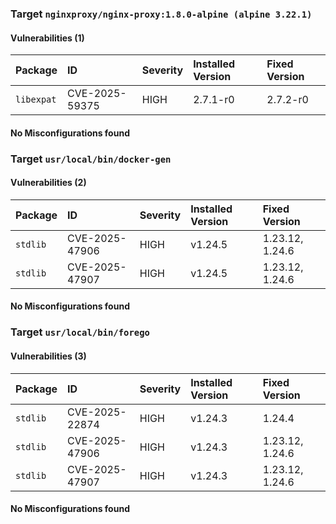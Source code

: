 
### Target `nginxproxy/nginx-proxy:1.8.0-alpine (alpine 3.22.1)`
#### Vulnerabilities (1)

| Package | ID | Severity | Installed Version | Fixed Version |
| :--- | :--- | :--- | :--- | :--- |
| `libexpat` | CVE-2025-59375 | HIGH | 2.7.1-r0 | 2.7.2-r0 |
#### No Misconfigurations found
### Target `usr/local/bin/docker-gen`
#### Vulnerabilities (2)

| Package | ID | Severity | Installed Version | Fixed Version |
| :--- | :--- | :--- | :--- | :--- |
| `stdlib` | CVE-2025-47906 | HIGH | v1.24.5 | 1.23.12, 1.24.6 |
| `stdlib` | CVE-2025-47907 | HIGH | v1.24.5 | 1.23.12, 1.24.6 |
#### No Misconfigurations found
### Target `usr/local/bin/forego`
#### Vulnerabilities (3)

| Package | ID | Severity | Installed Version | Fixed Version |
| :--- | :--- | :--- | :--- | :--- |
| `stdlib` | CVE-2025-22874 | HIGH | v1.24.3 | 1.24.4 |
| `stdlib` | CVE-2025-47906 | HIGH | v1.24.3 | 1.23.12, 1.24.6 |
| `stdlib` | CVE-2025-47907 | HIGH | v1.24.3 | 1.23.12, 1.24.6 |
#### No Misconfigurations found
